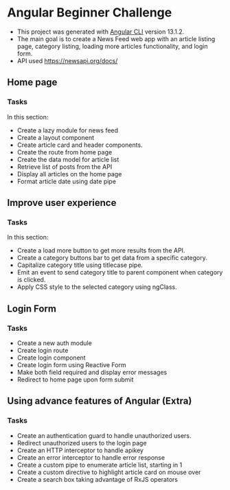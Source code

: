 # Angular Beginner Challenge

- This project was generated with [Angular CLI](https://github.com/angular/angular-cli) version 13.1.2.
- The main goal is to create a News Feed web app with an article listing page, category listing, loading more articles functionality, and login form.
- API used https://newsapi.org/docs/ 

## Home page

### Tasks

In this section:

- Create a lazy module for news feed
- Create a layout component
- Create article card and header components.
- Create the route from home page 
- Create the data model for article list
- Retrieve list of posts from the API
- Display all articles on the home page
- Format article date using date pipe


## Improve user experience

### Tasks

In this section:

- Create a load more button to get more results from the API.
- Create a category buttons bar to get data from a specific category.
- Capitalize category title using titlecase pipe.
- Emit an event to send category title to parent component when category is clicked.
- Apply CSS style to the selected category using ngClass.


## Login Form

### Tasks 

- Create a new auth module
- Create login route
- Create login component
- Create login form using Reactive Form
- Make both field required and display error messages
- Redirect to home page upon form submit


## Using advance features of Angular (Extra)

### Tasks

- Create an authentication guard to handle unauthorized users.
- Redirect unauthorized users to the login page
- Create an HTTP interceptor to handle apikey
- Create an error interceptor to handle error response
- Create a custom pipe to enumerate article list, starting in 1
- Create a custom directive to highlight article card on mouse over
- Create a search box taking advantage of RxJS operators

